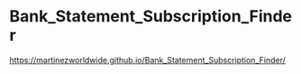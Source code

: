 # Bank_Statement_Subscription_Finder

https://martinezworldwide.github.io/Bank_Statement_Subscription_Finder/
